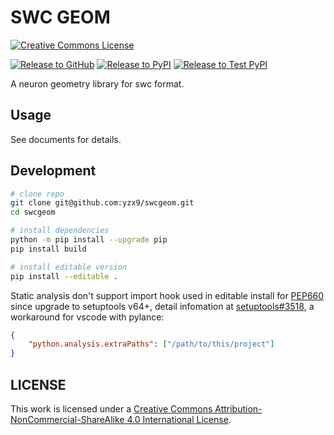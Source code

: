 # SWC GEOM

<a rel="license" href="http://creativecommons.org/licenses/by-nc-sa/4.0/"><img alt="Creative Commons License" style="border-width:0" src="https://i.creativecommons.org/l/by-nc-sa/4.0/88x31.png" /></a><br />

[![Release to GitHub](https://github.com/yzx9/swcgeom/actions/workflows/github-publish.yml/badge.svg)](https://github.com/yzx9/swcgeom/releases)
[![Release to PyPI](https://github.com/yzx9/swcgeom/actions/workflows/pypi-publish.yml/badge.svg)](https://pypi.org/project/swcgeom/)
[![Release to Test PyPI](https://github.com/yzx9/swcgeom/actions/workflows/test-pypi-publish.yml/badge.svg)](https://test.pypi.org/project/swcgeom/)

A neuron geometry library for swc format.

## Usage

See documents for details.

## Development

```bash
# clone repo
git clone git@github.com:yzx9/swcgeom.git
cd swcgeom

# install dependencies
python -m pip install --upgrade pip
pip install build

# install editable version
pip install --editable .
```

Static analysis don't support import hook used in editable install for [PEP660](https://peps.python.org/pep-0660/) since upgrade to setuptools v64+, detail infomation at [setuptools#3518](https://github.com/pypa/setuptools/issues/3518), a workaround for vscode with pylance:

```json
{
    "python.analysis.extraPaths": ["/path/to/this/project"]
}
```

## LICENSE

This work is licensed under a <a rel="license" href="http://creativecommons.org/licenses/by-nc-sa/4.0/">Creative Commons Attribution-NonCommercial-ShareAlike 4.0 International License</a>.
